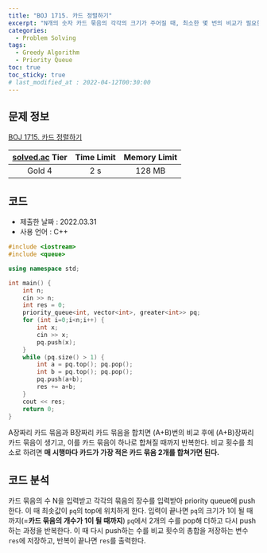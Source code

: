 ```yaml
---
title: "BOJ 1715. 카드 정렬하기"
excerpt: "N개의 숫자 카드 묶음의 각각의 크기가 주어질 때, 최소한 몇 번의 비교가 필요한지를 구하는 프로그램을 작성하시오."
categories: 
  - Problem Solving
tags:
  - Greedy Algorithm
  - Priority Queue
toc: true
toc_sticky: true
# last_modified_at : 2022-04-12T00:30:00
---
```



## 문제 정보

[BOJ 1715. 카드 정렬하기](https://www.acmicpc.net/problem/1715)

| [solved.ac](https://solved.ac) Tier | Time Limit | Memory Limit |
|:-----------------------------------:|:----------:|:------------:|
| Gold 4                              | 2 s        | 128 MB       |

## 코드
- 제출한 날짜 : 2022.03.31
- 사용 언어 : C++

```cpp
#include <iostream>
#include <queue>

using namespace std;

int main() {
	int n;
	cin >> n;
	int res = 0;
	priority_queue<int, vector<int>, greater<int>> pq;
	for (int i=0;i<n;i++) {
		int x;
		cin >> x;
		pq.push(x);
	}
	while (pq.size() > 1) {
		int a = pq.top(); pq.pop();
		int b = pq.top(); pq.pop();
		pq.push(a+b);
		res += a+b;
	}
	cout << res;
	return 0;
}
```
A장짜리 카드 묶음과 B장짜리 카드 묶음을 합치면 (A+B)번의 비교 후에 (A+B)장짜리 카드 묶음이 생기고, 이를 카드 묶음이 하나로 합쳐질 때까지 반복한다. 비교 횟수를 최소로 하려면 **매 시행마다 카드가 가장 적은 카드 묶음 2개를 합쳐가면 된다.**

## 코드 분석

카드 묶음의 수 N을 입력받고 각각의 묶음의 장수를 입력받아 priority queue에 push한다. 이 때 최솟값이 `pq`의 top에 위치하게 한다. 입력이 끝나면 `pq`의 크기가 1이 될 때까지(=**카드 묶음의 개수가 1이 될 때까지**) `pq`에서 2개의 수를 pop해 더하고 다시 push하는 과정을 반복한다. 이 때 다시 push하는 수를 비교 횟수의 총합을 저장하는 변수 `res`에 저장하고, 반복이 끝나면 `res`를 출력한다.
